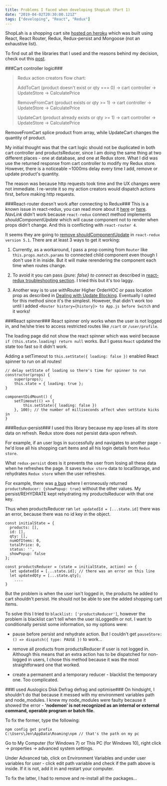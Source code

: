 ```yaml
---
title: Problems I faced when developing ShopLah (Part 1)
date: "2019-04-02T20:30:00.121Z"
tags: ["developing", "React", "Redux"]
---
```


ShopLah is a shopping cart site [hosted on heroku](https://jenlky-shopping-cart.herokuapp.com/) which was built using React, React Router, Redux, Redux-persist and Mongoose (not an exhaustive list). 

To find out all the libraries that I used and the reasons behind my decision, 
check out this [post](/reasons-for-choosing-shoplah-libraries/).


###Cart controller logic###
> Redux action creators flow chart:
>
> AddToCart (product doesn't exist or qty === 0) -> cart controller -> UpdateStore -> CalculatePrice
>
> RemoveFromCart (product exists or qty >= 1) -> cart controller -> UpdateStore -> CalculatePrice
>
> UpdateCart (product already exists or qty >= 1) -> cart controller -> UpdateStore -> CalculatePrice

RemoveFromCart splice product from array, while UpdateCart changes the quantity of product.

My initial thought was that the cart logic should not be duplicated in both cart controller and productsReducer, since I am doing the same thing at two different places - one at database, and one at Redux store. What I did was use the returned response from cart controller to modify my Redux store. However, there is a noticeable ~1000ms delay every time I add, remove or update product's quantity. 

The reason was because http requests took time and the UX changes were not immediate. I re-wrote it so my action creators would dispatch actions first, before making http requests.


###React-router doesn't work after connecting to Redux###
This is a known issue in react-redux, you can read more about it [here](https://github.com/reduxjs/react-redux/issues/507)
or [here](https://github.com/reduxjs/react-redux/blob/master/docs/troubleshooting.md#my-views-arent-updating-when-something-changes-outside-of-redux).
*NavLink* didn't work because `react-redux` connect method implements *shouldComponentUpdate* which will cause component not to render when props didn't change. And this is conflicting with `react-router 4`. 

It seems they are going to [remove shouldComponentUpdate](https://github.com/reactjs/react-redux/pull/625) in `react-redux version 5.1`. 
There are at least 3 ways to get it working:

  1. Currently, as a workaround, I pass a prop coming from `Router` like `this.props.match.params` to connected child component even though I don't use it in inside. But it will make rerendering the component each time when routes change.

  2. To avoid it you can pass *{pure: false} to connect* as described in [react-redux troubleshooting section](https://github.com/reduxjs/react-redux/blob/master/docs/troubleshooting.md#my-views-arent-updating-when-something-changes-outside-of-redux). I tried this but it's too laggy.

  3. Another way is to use withRouter Higher OrderHOC or pass location prop as described in [Dealing with Update Blocking](https://reacttraining.com/react-router/web/guides/dealing-with-update-blocking). Eventually I opted for this method since it's the simplest. 
  However, that didn't work too until I added `<Router history={history}> to App.js before Switch` and it works!


###React spinner###
React spinner only works when the user is not logged in, and he/she tries to access restricted routes like `/cart` or `/user/profile`. 

The loading page did not show the react spinner which was weird because `if (this.state.loading) return null` works. But I guess `React` updated the state too fast so it didn't work. 

Adding a setTimeout to `this.setState({ loading: false })` enabled React spinner to run on all routes!

```
// delay setState of loading so there's time for spinner to run 
constructor(props) {
    super(props);
    this.state = { loading: true };
}

componentDidMount() {
    setTimeout(() => {
        this.setState({ loading: false })
    }, 100); // the number of milliseconds affect when setState kicks in
}
```


###Redux-persist###
I used this library because my app loses all its store data on refresh. Redux store does not persist data upon refresh. 

For example, if an user logs in successfully and navigates to another page - he'd lose all his shopping cart items and all his login details from `Redux store`. 

What `redux-persist` does is it prevents the user from losing all these data when he refreshes the page. It saves `Redux store` data to localStorage, and rehydrates `Redux store` when the user refreshes. 

For example, there was [a bug](https://stackoverflow.com/questions/55412223/react-redux-typeerror-invalid-attempt-to-spread-non-iterable-instance) where I erroneously returned `productsReducer: {showPopup: true}` without the other values. My persist/REHYDRATE kept rehydrating my productsReducer with that one key.

Thus when productsReducer ran `let updatedId = [...state.id]` there was an error, because there was no id key in the object.

```
const initialState = {
  products: [],
  id: [],
  qty: [],
  numOfItems: 0,
  totalPrice: 0,
  status: '',
  showPopup: false
};

const productsReducer = (state = initialState, action) => {
  let updatedId = [...state.id]; // there was an error on this line
  let updatedQty = [...state.qty];
    ....
}
```

But the problem is when the user isn't logged in, the products he added to cart shouldn't persist. He should not be able to see the added shopping cart items.

To solve this I tried to `blacklist: ['productsReducer']`, however the problem is blacklist can't tell when the user isLoggedIn or not. I want to conditionally persist some information, so my options were:

- pause before persist and rehydrate action. But I couldn't get `pauseStore: () => dispatch({ type: PAUSE })` to work...

- remove all products from productsReducer if user is not logged in.
Although this means that an extra action has to be dispatched for non-logged in users, I chose this method because it was the most straightforward one that worked.

- create a permanent and a temporary reducer - blacklist the temporary one. Too complicated.


###I used Auslogics Disk Defrag defrag and optimise###
On hindsight, I shouldn't do that because it messed with my environment variables path and node\_modules. I knew my node\_modules were faulty because it showed the error -
**'nodemon' is not recognized as an internal or external command, operable program or batch file.**

To fix the former, type the following:

```
npm config get prefix
C:\Users\Jen\AppData\Roaming\npm // that's the path on my pc
```

Go to My Computer (for Windows 7) or This PC (for Windows 10), right click -> properties -> advanced system settings. 

Under Advanced tab, click on Environment Variables and under user variables for *user* - click edit path variable and check if the path above is inside. If it is not, add it in and restart your computer.

To fix the latter, I had to remove and re-install all the packages...